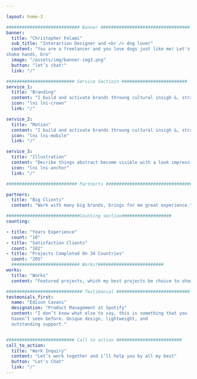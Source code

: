 ```yaml
---

layout: home-3

############################ Banner ##################################
banner:
  title: "Christopher Felami"
  sub_title: "Interaction Designer and <br /> dog lover"
  content: "You are a freelancer and you love dogs just like me! Let's
shake hands, bro"
  image: "/assets/img/banner-img3.png"
  button: "let’s chat!"
  link: "/"

########################## Service Sectioin #########################
service_1:
  title: "Branding"
  content: "I build and activate brands throung cultural insigh &, strategic vision."
  icon: "lni lni-crown"
  link: "/"

service_2:
  title: "Motion"
  content: "I build and activate brands throung cultural insigh &, strategic vision."
  icon: "lni lni-mobile"
  link: "/"

service_3:
  title: "Illustration"
  content: "Decribe things abstract become visible with a look impressive"
  icon: "lni lni-anchor"
  link: "/"

########################### Partnerts ##################################

partners:
  title: "Big Clients"
  content: "Work with many big brands, brings for me great experience."

############################Counting section###################
counting:

- title: "Years Experience"
  count: "10"
- title: "Satisfaction Clients"
  count: "102"
- title: "Projects Completed On 34 Countries"
  count: "205"
  ########################## Works?#########################
works:
  title: "Works"
  content: "Featured projects, which my best projects be choice to show"

############################# Testimonial ############################
testmonials_first:
  name: "Edison Cavani"
  designation: "Product Management at Spotify"
  content: "I don’t know what else to say, this is something that you
  haven’t seen before. Unique design, lightweight, and
  outstanding support."


########################## Call to action #########################
call_to_action:
  title: "Work Inquiry"
  content: "Let’s work together and i’ll help you by all my best"
  button: "Let's Chat"
  link: "/"
---
```

